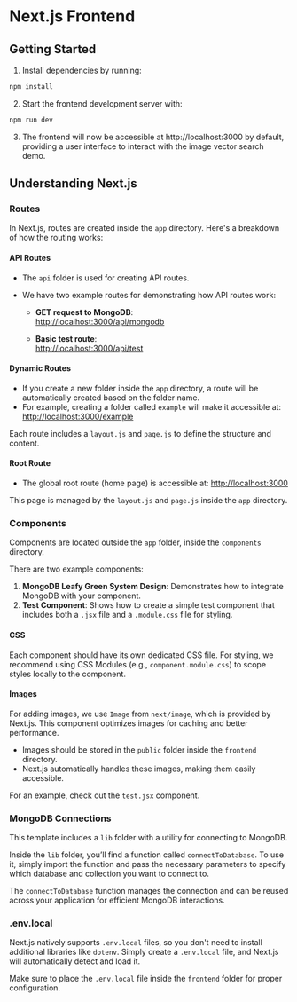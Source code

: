 # Next.js Frontend

## Getting Started 

1. Install dependencies by running:
```bash
npm install
```
2. Start the frontend development server with:
````bash
npm run dev
````
3. The frontend will now be accessible at http://localhost:3000 by default, providing a user interface to interact with the image vector search demo.


## Understanding Next.js

### Routes

In Next.js, routes are created inside the `app` directory. Here's a breakdown of how the routing works:

#### API Routes

- The `api` folder is used for creating API routes.
- We have two example routes for demonstrating how API routes work:

  - **GET request to MongoDB**:  
    [http://localhost:3000/api/mongodb](http://localhost:3000/api/mongodb)

  - **Basic test route**:  
    [http://localhost:3000/api/test](http://localhost:3000/api/test)

#### Dynamic Routes

- If you create a new folder inside the `app` directory, a route will be automatically created based on the folder name.
- For example, creating a folder called `example` will make it accessible at:
  [http://localhost:3000/example](http://localhost:3000/example)

Each route includes a `layout.js` and `page.js` to define the structure and content.

#### Root Route

- The global root route (home page) is accessible at:
  [http://localhost:3000](http://localhost:3000)

This page is managed by the `layout.js` and `page.js` inside the `app` directory.


### Components

Components are located outside the `app` folder, inside the `components` directory.

There are two example components:

1. **MongoDB Leafy Green System Design**: Demonstrates how to integrate MongoDB with your component.
2. **Test Component**: Shows how to create a simple test component that includes both a `.jsx` file and a `.module.css` file for styling.

#### CSS

Each component should have its own dedicated CSS file. For styling, we recommend using CSS Modules (e.g., `component.module.css`) to scope styles locally to the component.

#### Images

For adding images, we use `Image` from `next/image`, which is provided by Next.js. This component optimizes images for caching and better performance.

- Images should be stored in the `public` folder inside the `frontend` directory.
- Next.js automatically handles these images, making them easily accessible.

For an example, check out the `test.jsx` component.

### MongoDB Connections

This template includes a `lib` folder with a utility for connecting to MongoDB. 

Inside the `lib` folder, you’ll find a function called `connectToDatabase`. To use it, simply import the function and pass the necessary parameters to specify which database and collection you want to connect to.

The `connectToDatabase` function manages the connection and can be reused across your application for efficient MongoDB interactions.

### .env.local

Next.js natively supports `.env.local` files, so you don't need to install additional libraries like `dotenv`. Simply create a `.env.local` file, and Next.js will automatically detect and load it.

Make sure to place the `.env.local` file inside the `frontend` folder for proper configuration.